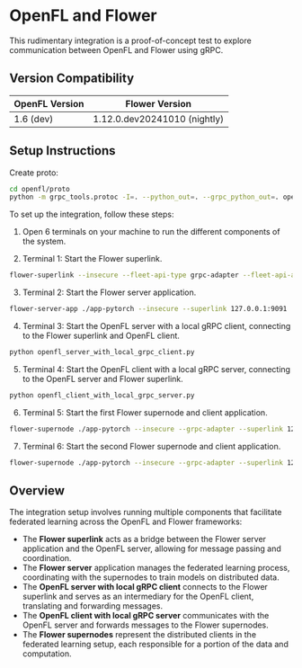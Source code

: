 # OpenFL and Flower

This rudimentary integration is a proof-of-concept test to explore communication between OpenFL and Flower using gRPC.

## Version Compatibility

| OpenFL Version | Flower Version         |
|----------------|------------------------|
| 1.6 (dev)      | 1.12.0.dev20241010 (nightly) |

## Setup Instructions

Create proto:
```bash
cd openfl/proto
python -m grpc_tools.protoc -I=. --python_out=. --grpc_python_out=. openfl.proto
```

To set up the integration, follow these steps:

1. Open 6 terminals on your machine to run the different components of the system.

2. Terminal 1: Start the Flower superlink.
```bash
flower-superlink --insecure --fleet-api-type grpc-adapter --fleet-api-address 127.0.0.1:9093 --driver-api-address 127.0.0.1:9091
```

3. Terminal 2: Start the Flower server application.
```bash
flower-server-app ./app-pytorch --insecure --superlink 127.0.0.1:9091
```

4. Terminal 3: Start the OpenFL server with a local gRPC client, connecting to the Flower superlink and OpenFL client.
```bash
python openfl_server_with_local_grpc_client.py
```

5. Terminal 4: Start the OpenFL client with a local gRPC server, connecting to the OpenFL server and Flower superlink.
```bash
python openfl_client_with_local_grpc_server.py
```

6. Terminal 5: Start the first Flower supernode and client application.
```bash
flower-supernode ./app-pytorch --insecure --grpc-adapter --superlink 127.0.0.1:9092 --node-config "num-partitions=2 partition-id=0"
```

7. Terminal 6: Start the second Flower supernode and client application.
```bash
flower-supernode ./app-pytorch --insecure --grpc-adapter --superlink 127.0.0.1:9092 --node-config "num-partitions=2 partition-id=1"
```

## Overview
The integration setup involves running multiple components that facilitate federated learning across the OpenFL and Flower frameworks:
- The **Flower superlink** acts as a bridge between the Flower server application and the OpenFL server, allowing for message passing and coordination.
- The **Flower server** application manages the federated learning process, coordinating with the supernodes to train models on distributed data.
- The **OpenFL server with local gRPC client** connects to the Flower superlink and serves as an intermediary for the OpenFL client, translating and forwarding messages.
- The **OpenFL client with local gRPC server** communicates with the OpenFL server and forwards messages to the Flower supernodes.
- The **Flower supernodes** represent the distributed clients in the federated learning setup, each responsible for a portion of the data and computation.